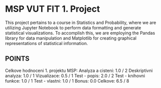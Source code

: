 # MSP VUT FIT 1. Project
This project pertains to a course in Statistics and Probability, where we are utilizing Jupyter Notebook to perform data formatting and generate statistical visualizations. To accomplish this, we are employing the Pandas library for data manipulation and Matplotlib for creating graphical representations of statistical information.

## POINTS 
Celkove hodnoceni 1. projektu MSP:
Analyza a cisteni: 1.0 / 2
Deskriptivni analyza: 1.0 / 1
Vizualizace: 0.5 / 1
Test - popis: 2.0 / 2
Test - knihovni funkce: 1.0 / 1
Test - vlastni: 1.0 / 1
Bonus: 0.0
Celkove: 6.5 / 8
